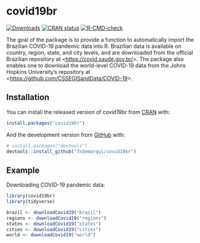 
<!-- README.md is generated from README.Rmd. Please edit that file -->

# covid19br

<!-- badges: start -->

[![Downloads](http://cranlogs.r-pkg.org/badges/covid19br?color=blue)](http://cran.rstudio.com/package=covid19br)
[![CRAN
status](https://www.r-pkg.org/badges/version/covid19br)](https://CRAN.R-project.org/package=covid19br)
[![R-CMD-check](https://github.com/fndemarqui/covid19br/actions/workflows/R-CMD-check.yaml/badge.svg)](https://github.com/fndemarqui/covid19br/actions/workflows/R-CMD-check.yaml)
<!-- badges: end -->

The goal of the package is to provide a function to automatically import
the Brazilian COVID-19 pandemic data into R. Brazilian data is available
on country, region, state, and city levels, and are downloaded from the
official Brazilian repository at \<<https://covid.saude.gov.br/>\>. The
package also enables one to download the world-level COVID-19 data from
the Johns Hopkins University’s repository at
\<<https://github.com/CSSEGISandData/COVID-19>\>.

## Installation

You can install the released version of covid19br from
[CRAN](https://CRAN.R-project.org) with:

``` r
install.packages("covid19br")
```

And the development version from [GitHub](https://github.com/) with:

``` r
# install.packages("devtools")
devtools::install_github("fndemarqui/covid19br")
```

## Example

Downloading COVID-19 pandemic data:

``` r
library(covid19br)
library(tidyverse)

brazil <- downloadCovid19("brazil")
regions <- downloadCovid19("regions")
states <- downloadCovid19("states")
cities <- downloadCovid19("cities")
world <- downloadCovid19("world")
```
